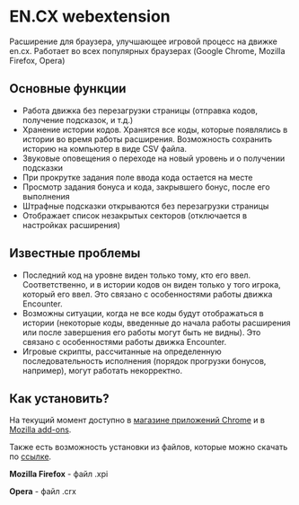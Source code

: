 # EN.CX webextension
Расширение для браузера, улучшающее игровой процесс на движке en.cx.
Работает во всех популярных браузерах (Google Chrome, Mozilla Firefox, Opera)

## Основные функции
* Работа движка без перезагрузки страницы (отправка кодов, получение подсказок, и т.д.)
* Хранение истории кодов. Хранятся все коды, которые появлялись в истории во время
работы расширения. Возможность сохранить историю на компьютер в виде CSV файла.
* Звуковые оповещения о переходе на новый уровень и о получении подсказки
* При прокрутке задания поле ввода кода остается на месте
* Просмотр задания бонуса и кода, закрывшего бонус, после его выполнения
* Штрафные подсказки открываются без перезагрузки страницы
* Отображает список незакрытых секторов (отключается в настройках расширения)

## Известные проблемы
* Последний код на уровне виден только тому, кто его ввел. Соответственно, и в истории кодов он виден только у того игрока, который его ввел. Это связано с особенностями работы движка Encounter.
* Возможны ситуации, когда не все коды будут отображаться в истории (некоторые коды, введенные до начала работы расширения или после завершения его работы могут быть не видны). Это связано с особенностями работы движка Encounter.
* Игровые скрипты, рассчитанные на определенную последовательность исполнения (порядок прогрузки бонусов, например), могут работать некорректно.

## Как установить?
На текущий момент доступно в [магазине приложений Chrome](https://chrome.google.com/webstore/detail/%D1%80%D0%B0%D1%81%D1%88%D0%B8%D1%80%D0%B5%D0%BD%D0%B8%D0%B5-%D0%B4%D0%B2%D0%B8%D0%B6%D0%BA%D0%B0-encx/ifmagkfplnbpeandhkhiigbglofgihfl) и в [Mozilla add-ons](https://addons.mozilla.org/ru/firefox/addon/en-cx-extension/).

Также есть возможность установки из файлов, которые можно скачать по [ссылке](https://github.com/L-Eugene/encx_extension/releases/latest).

**Mozilla Firefox** - файл .xpi

**Opera** - файл .crx

